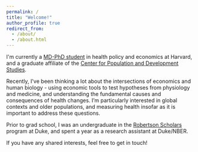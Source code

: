 ```yaml
---
permalink: /
title: "Welcome!"
author_profile: true
redirect_from: 
  - /about/
  - /about.html
---
```


I'm currently a [MD-PhD student](https://www.hms.harvard.edu/md_phd/index.html) in health policy and economics at Harvard, and a graduate affiliate of the [Center for Population and Development Studies](https://popcenter.harvard.edu).

Recently, I've been thinking a lot about the intersections of economics and human biology - using economic tools to test hypotheses from physiology and medicine, and understanding the fundamental causes and consequences of health changes. I’m particularly interested in global contexts and older populations, and measuring health insofar as it is important to address these questions. 

Prior to grad school, I was an undergraduate in the [Robertson Scholars](https://robertsonscholars.org) program at Duke, and spent a year as a research assistant at Duke/NBER.

If you have any shared interests, feel free to get in touch!

